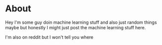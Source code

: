 # About

Hey I'm some guy doin machine learning stuff and also just random things maybe but honestly I might just post the machine learning stuff here.

I'm also on reddit but I won't tell you where
